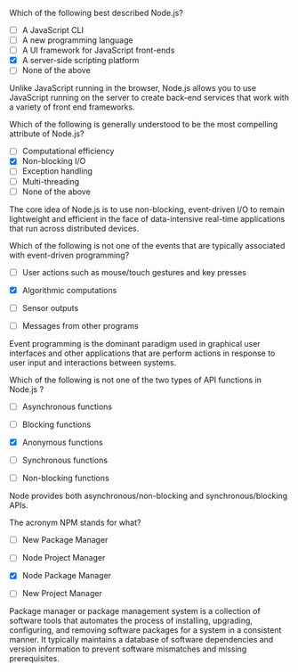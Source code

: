 <!--
name: node-assessment
version : 0.0.1
title : "Node.js Assessment"
description: "A brief assessment of Node.js knowledge. "
homepage : "https://pilot.outlearn.com/user/25"
author : "Jeff Whatcott"
license : "Creative Commons Attribution 4.0 International"
freshnessDate : 2015-06-19
-->

<!-- @section -->

<!-- @multipleChoice -->

Which of the following best described Node.js?

- [ ] A JavaScript CLI
- [ ] A new programming language
- [ ] A UI framework for JavaScript front-ends
- [X] A server-side scripting platform
- [ ] None of the above

Unlike JavaScript running in the browser, Node.js allows you to use JavaScript running on the server to create back-end services that work with a variety of front end frameworks.

<!-- @end -->

<!-- @multipleChoice -->

Which of the following is generally understood to be the most compelling attribute of Node.js?

- [ ] Computational efficiency
- [X] Non-blocking I/O
- [ ] Exception handling
- [ ] Multi-threading
- [ ] None of the above

The core idea of Node.js is to use non-blocking, event-driven I/O to remain lightweight and efficient in the face of data-intensive real-time applications that run across distributed devices.

<!-- @end -->

<!-- @multipleChoice -->

Which of the following is not one of the events that are typically associated with event-driven programming?

- [ ] User actions such as mouse/touch gestures and key presses
- [X] Algorithmic computations
- [ ] Sensor outputs
- [ ] Messages from other programs


Event programming is the dominant paradigm used in graphical user interfaces and other applications that are perform  actions in response to user input and interactions between systems.

<!-- @end -->

<!-- @multipleChoice -->

Which of the following is not one of the two types of API functions in Node.js ?

- [ ] Asynchronous functions
- [ ] Blocking functions
- [X] Anonymous functions
- [ ] Synchronous functions
- [ ] Non-blocking functions


Node provides both asynchronous/non-blocking and synchronous/blocking APIs.

<!-- @end -->

<!-- @multipleChoice -->

The acronym NPM stands for what?

- [ ] New Package Manager
- [ ] Node Project Manager
- [X] Node Package Manager
- [ ] New Project Manager


 Package manager or package management system is a collection of software tools that automates the process of installing, upgrading, configuring, and removing software packages for a system in a consistent manner. It typically maintains a database of software dependencies and version information to prevent software mismatches and missing prerequisites.

<!-- @end -->

